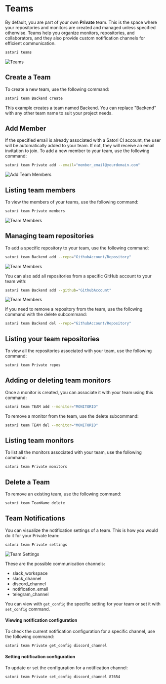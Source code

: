 
# Teams

By default, you are part of your own **Private** team. This is the space where your repositories and monitors are created and managed unless specified otherwise. Teams help you organize monitors, repositories, and collaborators, and they also provide custom notification channels for efficient communication.

```sh
satori teams
```

![Teams](img/team_1.png)

## Create a Team

To create a new team, use the following command:

```sh
satori team Backend create
```

This example creates a team named Backend. You can replace "Backend" with any other team name to suit your project needs.

## Add Member

If the specified email is already associated with a Satori CI account, the user will be automatically added to your team. If not, they will receive an email invitation to join. 
To add a new member to your team, use the following command:

```sh
satori team Private add --email="member_email@yourdomain.com"
```

![Add Team Members](img/team_3.png)

## Listing team members

To view the members of your teams, use the following command:

```sh
satori team Private members
```

![Team Members](img/team_2.png)

## Managing team repositories

To add a specific repository to your team, use the following command:

```sh
satori team Backend add --repo="GithubAccount/Repository"
```

![Team Members](img/team_4.png)

You can also add all repositories from a specific GitHub account to your team with:

```sh
satori team Backend add --github="GithubAccount"
```

![Team Members](img/team_5.png)

If you need to remove a repository from the team, use the following command with the delete subcommand:

```sh
satori team Backend del --repo="GithubAccount/Repository"
```

## Listing your team repositories

To view all the repositories associated with your team, use the following command:

```sh
satori team Private repos
```

## Adding or deleting team monitors 

Once a monitor is created, you can associate it with your team using this command:

```sh
satori team TEAM add --monitor="MONITORID"
```

To remove a monitor from the team, use the delete subcommand:

```sh
satori team TEAM del --monitor="MONITORID"
```

## Listing team monitors

To list all the monitors associated with your team, use the following command:

```sh
satori team Private monitors
```

## Delete a Team

To remove an existing team, use the following command:

```sh
satori team TeamName delete
```

## Team Notifications

You can visualize the notification settings of a team. This is how you would do it for your Private team:

```sh
satori team Private settings
```

![Team Settings](img/team_settings.png)

These are the possible communication channels:

- slack_workspace
- slack_channel
- discord_channel
- notification_email
- telegram_channel

You can view with `get_config` the specific setting for your team or set it with `set_config` command.

#### Viewing notification configuration

To check the current notification configuration for a specific channel, use the following command:

```sh
satori team Private get_config discord_channel
```

#### Setting notification configuration

To update or set the configuration for a notification channel:

```sh
satori team Private set_config discord_channel 87654
```

